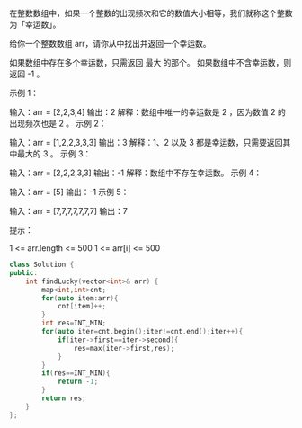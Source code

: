 在整数数组中，如果一个整数的出现频次和它的数值大小相等，我们就称这个整数为「幸运数」。

给你一个整数数组 arr，请你从中找出并返回一个幸运数。

如果数组中存在多个幸运数，只需返回 最大 的那个。
如果数组中不含幸运数，则返回 -1 。


示例 1：

输入：arr = [2,2,3,4]
输出：2
解释：数组中唯一的幸运数是 2 ，因为数值 2 的出现频次也是 2 。
示例 2：

输入：arr = [1,2,2,3,3,3]
输出：3
解释：1、2 以及 3 都是幸运数，只需要返回其中最大的 3 。
示例 3：

输入：arr = [2,2,2,3,3]
输出：-1
解释：数组中不存在幸运数。
示例 4：

输入：arr = [5]
输出：-1
示例 5：

输入：arr = [7,7,7,7,7,7,7]
输出：7


提示：

1 <= arr.length <= 500
1 <= arr[i] <= 500

```cpp
class Solution {
public:
    int findLucky(vector<int>& arr) {
        map<int,int>cnt;
        for(auto item:arr){
            cnt[item]++;
        }
        int res=INT_MIN;
        for(auto iter=cnt.begin();iter!=cnt.end();iter++){
            if(iter->first==iter->second){
                res=max(iter->first,res);
            }
        }
        if(res==INT_MIN){
            return -1;
        }
        return res;
    }
};
```

